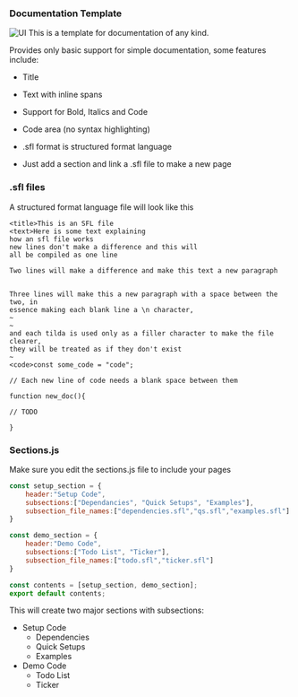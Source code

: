 ### Documentation Template
![UI](https://github.com/user-attachments/assets/1ac82e61-2ad9-4221-8fae-7e07b6d60fbc)
This is a template for documentation of any kind.

Provides only basic support for simple documentation, some features include:
  - Title
  - Text with inline spans
  - Support for Bold, Italics and Code
  - Code area (no syntax highlighting)

- .sfl format is structured format language
- Just add a section and link a .sfl file to make a new page

### .sfl files
A structured format language file will look like this
```text
<title>This is an SFL file
<text>Here is some text explaining
how an sfl file works
new lines don't make a difference and this will
all be compiled as one line

Two lines will make a difference and make this text a new paragraph


Three lines will make this a new paragraph with a space between the two, in
essence making each blank line a \n character, 
~
~
and each tilda is used only as a filler character to make the file clearer,
they will be treated as if they don't exist
~
<code>const some_code = "code";

// Each new line of code needs a blank space between them

function new_doc(){

// TODO

}
```

### Sections.js
Make sure you edit the sections.js file to include your pages
```javascript
const setup_section = {
    header:"Setup Code",
    subsections:["Dependancies", "Quick Setups", "Examples"],
    subsection_file_names:["dependencies.sfl","qs.sfl","examples.sfl"]
}

const demo_section = {
    header:"Demo Code",
    subsections:["Todo List", "Ticker"],
    subsection_file_names:["todo.sfl","ticker.sfl"]
}

const contents = [setup_section, demo_section];
export default contents;
```

This will create two major sections with subsections:
- Setup Code
    - Dependencies
    - Quick Setups
    - Examples
- Demo Code
    - Todo List
    - Ticker
 
  
